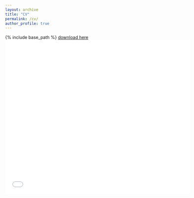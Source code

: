 ```yaml
---
layout: archive
title: "CV"
permalink: /cv/
author_profile: true
---
```


{% include base_path %}
<a href='http://asalova.github.io/files/Salova_CV_12_16_2020.pdf'>download here</a>
<embed src='/files/Salova_CV_10_30_2020.pdf' type="application/pdf" width="600px" height="500px" />